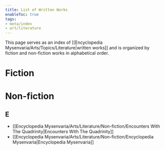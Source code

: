 ```yaml
---
title: List of Written Works
enableToc: true
tags:
- meta/index
- art/literature
---
```


This page serves as an index of [[Encyclopedia Mysenvaria/Arts/Topics/Literature|written works]] and is organized by fiction and non-fiction works in alphabetical order.

# Fiction

# Non-fiction
## E
- [[Encyclopedia Mysenvaria/Arts/Literature/Non-fiction/Encounters With The Quadrinity|Encounters With The Quadrinity]]
- [[Encyclopedia Mysenvaria/Arts/Literature/Non-fiction/Encyclopedia Mysenvaria|Encyclopedia Mysenvaria]]
